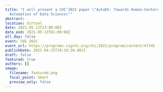 ```yaml
---
title: "I will present a CHI'2021 paper \"AutoDS: Towards Human-Centered
  Automation of Data Science\""
abstract: .
location: Virtual
date: 2021-05-12T23:00:00Z
date_end: 2021-05-13T01:00:00Z
all_day: false
event: CHI 2021
event_url: https://programs.sigchi.org/chi/2021/program/content/47345
publishDate: 2021-04-25T19:29:28.481Z
draft: false
featured: true
authors: []
image:
  filename: featured.png
  focal_point: Smart
  preview_only: false
---
```

